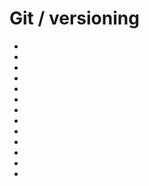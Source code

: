 # Git / versioning

- [](https://github.com/)
- [](https://towardsdatascience.com/a-quick-primer-to-version-control-using-git-3fbdbb123262)
- [](https://towardsdatascience.com/introduction-to-github-for-data-scientists-2cf8b9b25fba)
- [](https://pre-commit.com/)
- [](https://towardsdatascience.com/automatically-update-data-sources-in-python-e424dbea68d0)
- [](https://gitahead.github.io/gitahead.com/)
- [](https://towardsdatascience.com/version-control-with-git-get-started-in-less-than-15-minutes-696b4ce7ce92)
- [](https://git-scm.com/book/en/v2/Git-Branching-Basic-Branching-and-Merging)
- [](https://towardsdatascience.com/10-git-commands-you-should-know-df54bea1595c)
- [](https://towardsdatascience.com/plugins-used-by-many-data-scientists-d1c80c03fec4)
- [](https://towardsdatascience.com/all-the-things-you-can-do-with-github-api-and-python-f01790fca131)
- [](https://towardsdatascience.com/the-4-steps-to-branching-in-git-that-data-scientists-should-know-3473c70aaa7a)
- [](https://star-history.t9t.io/)
